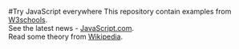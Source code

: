 #Try JavaScript everywhere
This repository contain examples from [W3schools]( "http://www.w3schools.com/js/" "W3schools" ). <br/>
See the latest news - [JavaScript.com]( "https://www.javascript.com/" "JS" ). <br/>
Read some theory from [Wikipedia]( "https://en.wikipedia.org/wiki/JavaScript" "Click me!" ).
